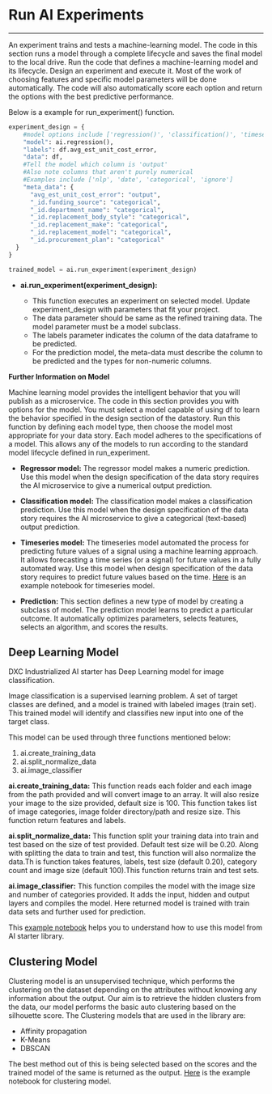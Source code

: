 # Run AI Experiments
---
An experiment trains and tests a machine-learning model. The code in this section runs a model through a complete lifecycle and saves the final model to the local drive. Run the code that defines a machine-learning model and its lifecycle. Design an experiment and execute it. Most of the work of choosing features and specific model parameters will be done automatically. The code will also automatically score each option and return the options with the best predictive performance.

Below is a example for run_experiment() function.
```python
experiment_design = {
    #model options include ['regression()', 'classification()', 'timeseries']
    "model": ai.regression(),
    "labels": df.avg_est_unit_cost_error,
    "data": df,
    #Tell the model which column is 'output'
    #Also note columns that aren't purely numerical
    #Examples include ['nlp', 'date', 'categorical', 'ignore']
    "meta_data": {
      "avg_est_unit_cost_error": "output",
      "_id.funding_source": "categorical",
      "_id.department_name": "categorical",
      "_id.replacement_body_style": "categorical",
      "_id.replacement_make": "categorical",
      "_id.replacement_model": "categorical",
      "_id.procurement_plan": "categorical"
  }
}

trained_model = ai.run_experiment(experiment_design)
```

- __ai.run_experiment(experiment_design):__

    - This function executes an experiment on selected model. Update experiment_design with parameters that fit your project.
    - The data parameter should be same as the refined training data. The model parameter must be a model subclass.
    - The labels parameter indicates the column of the data dataframe to be predicted.
    - For the prediction model, the meta-data must describe the column to be predicted and the types for non-numeric columns.


__Further Information on Model__


Machine learning model provides the intelligent behavior that you will publish as a microservice. The code in this section provides you with options for the model. You must select a model capable of using df to learn the behavior specified in the design section of the datastory. Run this function by defining each model type, then choose the model most appropriate for your data story. Each model adheres to the specifications of a model. This allows any of the models to run according to the standard model lifecycle defined in run_experiment.

- __Regressor model:__ The regressor model makes a numeric prediction. Use this model when the design specification of the data story requires the AI microservice to give a numerical output prediction.

- __Classification model:__ The classification model makes a classification prediction. Use this model when the design specification of the data story requires the AI microservice to give a categorical (text-based) output prediction.

- __Timeseries model:__ The timeseries model automated the process for predicting future values of a signal using a machine learning approach. It allows forecasting a time series (or a signal) for future values in a fully automated way. Use this model when design specification of the data story requires to predict future values based on the time. [Here](https://github.com/dxc-technology/DXC-Industrialized-AI-Starter/blob/master/Examples/Time_series_Model.ipynb) is an example notebook for timeseries model.

- __Prediction:__ This section defines a new type of model by creating a subclass of model. The prediction model learns to predict a particular outcome. It automatically optimizes parameters, selects features, selects an algorithm, and scores the results.

## Deep Learning Model

DXC Industrialized AI starter has Deep Learning model for image classification.

Image classification is a supervised learning problem. A set of target classes are defined, and a model is trained with labeled images (train set). This trained model will identify and classifies new input into one of the target class.

This model can be used through three functions mentioned below:

1.	ai.create_training_data
2.	ai.split_normalize_data
3.	ai.image_classifier

__ai.create_training_data:__ This function reads each folder and each image from the path provided and will convert image to an array. It will also resize your image to the size provided, default size is 100. This function takes list of image categories, image folder directory/path and resize size. This function return features and labels.

__ai.split_normalize_data:__ This function split your training data into train and test based on the size of test provided. Default test size will be 0.20. Along with splitting the data to train and test, this function will also normalize the data.Th is function takes features, labels, test size (default 0.20), category count and image size (default 100).This function returns train and test sets.

__ai.image_classifier:__ This function compiles the model with the image size and number of categories provided. It adds the input, hidden and output layers and compiles the model. Here returned model is trained with train data sets and further used for prediction.

This [example notebook](https://github.com/dxc-technology/DXC-Industrialized-AI-Starter/blob/master/Examples/DL_Image_classifier.ipynb) helps you to understand how to use this model from AI starter library.

## Clustering Model

Clustering model is an unsupervised technique, which performs the clustering on the dataset depending on the attributes without knowing any information about the output. Our aim is to retrieve the hidden clusters from the data, our model performs the basic auto clustering based on the silhouette score. The Clustering models that are used in the library are:

- Affinity propagation
- K-Means
- DBSCAN

The best method out of this is being selected based on the scores and the trained model of the same is returned as the output. [Here](https://github.com/dxc-technology/DXC-Industrialized-AI-Starter/blob/master/Examples/Clustering_ipynb.ipynb) is the example notebook for clustering model.
